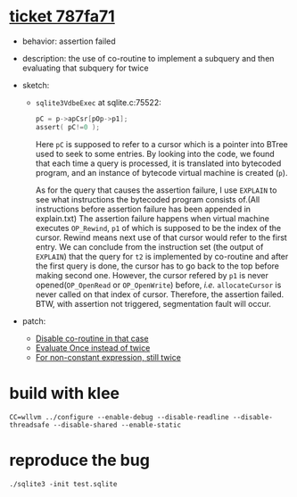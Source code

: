 # [ticket 787fa71](https://www.sqlite.org/src/tktview/787fa71)
- behavior: assertion failed
- description: the use of co-routine to implement a subquery and then evaluating that subquery for twice
- sketch:

    - `sqlite3VdbeExec` at sqlite.c:75522:

        ```C
        pC = p->apCsr[pOp->p1];
        assert( pC!=0 );
        ```

        Here `pC` is supposed to refer to a cursor which is a pointer into BTree used to seek to some entries. By looking into the code, we found that each time a query is processed, it is translated into bytecoded program, and an instance of bytecode virtual machine is created (`p`).

        As for the query that causes the assertion failure, I use `EXPLAIN` to see what instructions the bytecoded program consists of.(All instructions before assertion failure has been appended in explain.txt) The assertion failure happens when virtual machine executes `OP_Rewind`, `p1` of which is supposed to be the index of the cursor. Rewind means next use of that cursor would refer to the first entry. We can conclude from the instruction set (the output of `EXPLAIN`) that the query for `t2` is implemented by co-routine and after the first query is done, the cursor has to go back to the top before making second one. However, the cursor refered by `p1` is never opened(`OP_OpenRead` or `OP_OpenWrite`) before, *i.e.* `allocateCursor` is never called on that index of cursor. Therefore, the assertion failed. BTW, with assertion not triggered, segmentation fault will occur.

- patch:
    - [Disable co-routine in that case](https://www.sqlite.org/src/info/531eca6104e41e43)
    - [Evaluate Once instead of twice](https://www.sqlite.org/src/info/e130319317e76119)
    - [For non-constant expression, still twice](https://www.sqlite.org/src/info/778b1224a318d013)

# build with klee
```
CC=wllvm ../configure --enable-debug --disable-readline --disable-threadsafe --disable-shared --enable-static
```
# reproduce the bug
```
./sqlite3 -init test.sqlite
```
